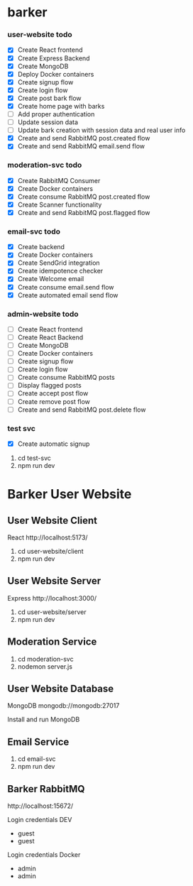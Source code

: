 # barker

### user-website todo

- [x] Create React frontend
- [x] Create Express Backend
- [x] Create MongoDB
- [x] Deploy Docker containers
- [x] Create signup flow
- [x] Create login flow
- [x] Create post bark flow
- [x] Create home page with barks
- [ ] Add proper authentication
- [ ] Update session data
- [ ] Update bark creation with session data and real user info
- [x] Create and send RabbitMQ post.created flow
- [x] Create and send RabbitMQ email.send flow

### moderation-svc todo

- [x] Create RabbitMQ Consumer
- [x] Create Docker containers
- [x] Create consume RabbitMQ post.created flow
- [x] Create Scanner functionality
- [x] Create and send RabbitMQ post.flagged flow

### email-svc todo

- [x] Create backend
- [x] Create Docker containers
- [x] Create SendGrid integration
- [x] Create idempotence checker
- [x] Create Welcome email
- [x] Create consume email.send flow
- [x] Create automated email send flow

### admin-website todo

- [ ] Create React frontend
- [ ] Create React Backend
- [ ] Create MongoDB
- [ ] Create Docker containers
- [ ] Create signup flow
- [ ] Create login flow
- [ ] Create consume RabbitMQ posts
- [ ] Display flagged posts
- [ ] Create accept post flow
- [ ] Create remove post flow
- [ ] Create and send RabbitMQ post.delete flow

### test svc

- [x] Create automatic signup

1. cd test-svc
2. npm run dev

# Barker User Website

## User Website Client

React
http://localhost:5173/

1. cd user-website/client
2. npm run dev

## User Website Server

Express
http://localhost:3000/

1. cd user-website/server
2. npm run dev

## Moderation Service

1. cd moderation-svc
2. nodemon server.js

## User Website Database

MongoDB
mongodb://mongodb:27017

Install and run MongoDB

## Email Service

1. cd email-svc
2. npm run dev

## Barker RabbitMQ

http://localhost:15672/

Login credentials DEV

- guest
- guest

Login credentials Docker

- admin
- admin
